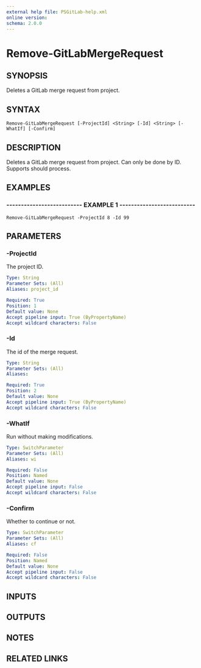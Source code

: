 ```yaml
---
external help file: PSGitLab-help.xml
online version: 
schema: 2.0.0
---
```


# Remove-GitLabMergeRequest

## SYNOPSIS
Deletes a GitLab merge request from project.

## SYNTAX

```
Remove-GitLabMergeRequest [-ProjectId] <String> [-Id] <String> [-WhatIf] [-Confirm]
```

## DESCRIPTION
Deletes a GitLab merge request from project.
Can only be done by ID.
Supports should process.

## EXAMPLES

### -------------------------- EXAMPLE 1 --------------------------
```
Remove-GitLabMergeRequest -ProjectId 8 -Id 99
```

## PARAMETERS

### -ProjectId
The project ID.

```yaml
Type: String
Parameter Sets: (All)
Aliases: project_id

Required: True
Position: 1
Default value: None
Accept pipeline input: True (ByPropertyName)
Accept wildcard characters: False
```

### -Id
The id of the merge request.

```yaml
Type: String
Parameter Sets: (All)
Aliases: 

Required: True
Position: 2
Default value: None
Accept pipeline input: True (ByPropertyName)
Accept wildcard characters: False
```

### -WhatIf
Run without making modifications.

```yaml
Type: SwitchParameter
Parameter Sets: (All)
Aliases: wi

Required: False
Position: Named
Default value: None
Accept pipeline input: False
Accept wildcard characters: False
```

### -Confirm
Whether to continue or not.

```yaml
Type: SwitchParameter
Parameter Sets: (All)
Aliases: cf

Required: False
Position: Named
Default value: None
Accept pipeline input: False
Accept wildcard characters: False
```

## INPUTS

## OUTPUTS

## NOTES

## RELATED LINKS


